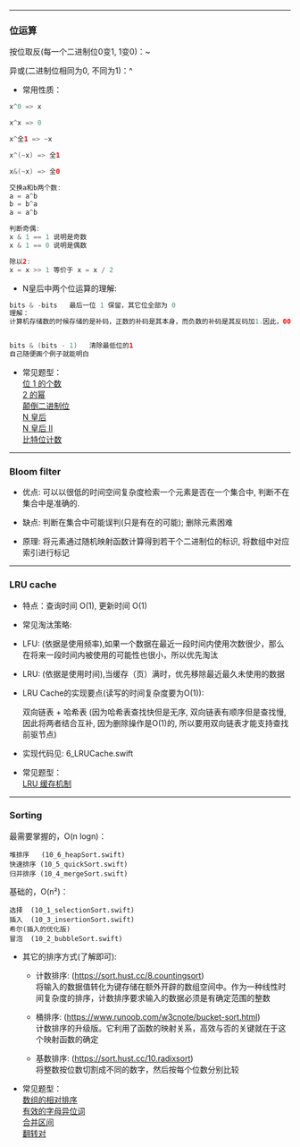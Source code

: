 
----
### 位运算

按位取反(每一个二进制位0变1, 1变0)：~

异或(二进制位相同为0, 不同为1)：^


- 常用性质：

```Swift
x^0 => x

x^x => 0

x^全1 => ~x

x^(~x) => 全1

x&(~x) => 全0

交换a和b两个数:
a = a^b
b = b^a
a = a^b

判断奇偶:
x & 1 == 1 说明是奇数
x & 1 == 0 说明是偶数

除以2:
x = x >> 1 等价于 x = x / 2

```
- N皇后中两个位运算的理解:  

```Swift
bits & -bits   最后一位 1 保留，其它位全部为 0
理解：
计算机存储数的时候存储的是补码，正数的补码是其本身，而负数的补码是其反码加1.因此，00110110加一个负号以后就变成了10110110（姑且认为最高位是符号位），其反码为11001001，补码为11001010。这个跟原来的数按位与后就是00000010


bits & (bits - 1)   清除最低位的1
自己随便画个例子就能明白
```


- 常见题型：  
[位 1 的个数](https://leetcode-cn.com/problems/number-of-1-bits/)  
[2 的幂](https://leetcode-cn.com/problems/power-of-two/)  
[颠倒二进制位](https://leetcode-cn.com/problems/reverse-bits/)  
[N 皇后](https://leetcode-cn.com/problems/n-queens/description/)  
[N 皇后 II ](https://leetcode-cn.com/problems/n-queens-ii/description/)  
[比特位计数](https://leetcode-cn.com/problems/counting-bits/description/)  


----
### Bloom filter

- 优点:
可以以很低的时间空间复杂度检索一个元素是否在一个集合中, 判断不在集合中是准确的.

- 缺点:
判断在集合中可能误判(只是有在的可能); 删除元素困难

- 原理:
将元素通过随机映射函数计算得到若干个二进制位的标识, 将数组中对应索引进行标记


----
### LRU cache

- 特点：查询时间 O(1), 更新时间 O(1)

- 常见淘汰策略:

 - LFU: (依据是使用频率),如果一个数据在最近一段时间内使用次数很少，那么在将来一段时间内被使用的可能性也很小，所以优先淘汰

 - LRU: (依据是使用时间),当缓存（页）满时，优先移除最近最久未使用的数据


- LRU Cache的实现要点(读写的时间复杂度要为O(1)):  
 
	双向链表 + 哈希表 (因为哈希表查找快但是无序, 双向链表有顺序但是查找慢, 因此将两者结合互补, 因为删除操作是O(1)的, 所以要用双向链表才能支持查找前驱节点)

- 实现代码见: 6_LRUCache.swift
		
- 常见题型：    
[LRU 缓存机制](https://leetcode-cn.com/problems/lru-cache/#/)


----
### Sorting


最需要掌握的，O(n logn)：

    堆排序   (10_6_heapSort.swift)
    快速排序 (10_5_quickSort.swift)
    归并排序 (10_4_mergeSort.swift)

基础的，O(n²)：

    选择  (10_1_selectionSort.swift)
    插入  (10_3_insertionSort.swift)
    希尔(插入的优化版)
    冒泡  (10_2_bubbleSort.swift)

- 其它的排序方式(了解即可):

	- 计数排序: (https://sort.hust.cc/8.countingsort)  
将输入的数据值转化为键存储在额外开辟的数组空间中。作为一种线性时间复杂度的排序，计数排序要求输入的数据必须是有确定范围的整数

	- 桶排序: (https://www.runoob.com/w3cnote/bucket-sort.html)  
计数排序的升级版。它利用了函数的映射关系，高效与否的关键就在于这个映射函数的确定

	- 基数排序: (https://sort.hust.cc/10.radixsort)  
将整数按位数切割成不同的数字，然后按每个位数分别比较

- 常见题型：  
[数组的相对排序](https://leetcode-cn.com/problems/relative-sort-array/)  
[有效的字母异位词](https://leetcode-cn.com/problems/valid-anagram/)  
[合并区间](https://leetcode-cn.com/problems/merge-intervals/)  
[翻转对](https://leetcode-cn.com/problems/reverse-pairs/)  

